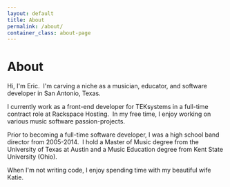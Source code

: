 ```yaml
---
layout: default
title: About
permalink: /about/
container_class: about-page
---
```

# About
Hi, I'm Eric.&nbsp; I'm carving a niche as a musician, educator, and software developer in
San Antonio,&nbsp;Texas.

I currently work as a front-end developer for TEKsystems in a full-time contract role at
Rackspace Hosting.&nbsp; In my free time, I enjoy working on various music software passion-projects.

Prior to becoming a full-time software developer,
I was a high school band director from 2005-2014.&nbsp; I hold a Master of Music degree from
the University of Texas at Austin and a Music Education degree from
Kent&nbsp;State University&nbsp;(Ohio).

When I'm not writing code, I enjoy spending time with my beautiful wife Katie.
